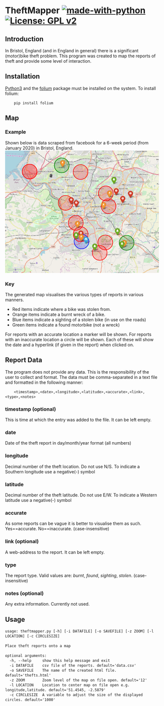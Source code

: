 # TheftMapper [![made-with-python](https://img.shields.io/badge/Made%20with-Python-1f425f.svg)](https://www.python.org/) [![License: GPL v2](https://img.shields.io/badge/License-GPL%20v2-blue.svg)](https://www.gnu.org/licenses/old-licenses/gpl-2.0.en.html)

## Introduction
In Bristol, England (and in England in general) there is a significant (motor)bike theft problem. This program
was created to map the reports of theft and provide some level of interaction.

## Installation

[Python3](https://www.python.org/) and the [folium](https://github.com/python-visualization/folium) package
must be installed on the system.
To install folium:

        pip install folium

## Map
### Example
Shown below is data scraped from facebook for a 6-week period (from January 2020) in Bristol, England.
![](example.png)

### Key
The generated map visualises the various types of reports in various manners.

* Red items indicate where a bike was stolen from.
* Orange items indicate a burnt wreck of a bike.
* Blue items indicate a sighting of a stolen bike (in use on the roads)
* Green items indicate a found motorbike (not a wreck)

For reports with an accurate location a marker will be shown.
For reports with an inaccurate location a circle will be shown.
Each of these will show the date and a hyperlink (if given in the report) when clicked on.

## Report Data
The program does not provide any data. This is the responsibility of the user to collect and format.
The data must be comma-separated in a text file and formatted in the following manner:

        <timestamp>,<date>,<longitude>,<latitude>,<accurate>,<link>,<type>,<notes>

### timestamp (optional)
This is time at which the entry was added to the file. It can be left empty.
### date
Date of the theft report in day/month/year format (all numbers)
### longitude
Decimal number of the theft location. Do not use N/S. To indicate a Southern longitude use a negative(-) symbol
### latitude
Decimal number of the theft latitude. Do not use E/W. To indicate a Western latitude use a negative(-) symbol
### accurate
As some reports can be vague it is better to visualise them as such. Yes==accurate. No==inaccurate. (case-insensitive)
### link (optional)
A web-address to the report. It can be left empty.
### type
The report type. Valid values are: *burnt*, *found*, *sighting*, *stolen*. (case-insensitive)
### notes (optional)
Any extra information. Currently not used.

## Usage
<pre><code>usage: theftmapper.py [-h] [-i DATAFILE] [-o SAVEFILE] [-z ZOOM] [-l LOCATION] [-c CIRCLESIZE]

Place theft reports onto a map

optional arguments:
  -h, --help     show this help message and exit
  -i DATAFILE    csv file of the reports. default='data.csv'
  -o SAVEFILE    The name of the created html file. default='thefts.html'
  -z ZOOM        Zoom level of the map on file open. default='12'
  -l LOCATION    Location to center map on file open e.g. longitude,latitude. default='51.4545, -2.5879'
  -c CIRCLESIZE  A variable to adjust the size of the displayed circles. default='1000'
</code></pre>
